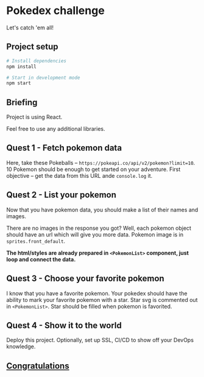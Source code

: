 # Pokedex challenge

Let's catch 'em all!

## Project setup

```sh
# Install dependencies
npm install

# Start in development mode
npm start
```

## Briefing

Project is using React.

Feel free to use any additional libraries.

## Quest 1 - Fetch pokemon data

Here, take these Pokeballs – `https://pokeapi.co/api/v2/pokemon?limit=10`. 10 Pokemon should be enough to get started on your adventure. First objective – get the data from this URL ande `console.log` it.

## Quest 2 - List your pokemon

Now that you have pokemon data, you should make a list of their names and images.

There are no images in the response you got? Well, each pokemon object should have an url which will give you more data. Pokemon image is in `sprites.front_default`.

**The html/styles are already prepared in `<PokemonList>` component, just loop and connect the data.**

## Quest 3 - Choose your favorite pokemon

I know that you have a favorite pokemon. Your pokedex should have the ability to mark your favorite pokemon with a star. Star svg is commented out in `<PokemonList>`. Star should be filled when pokemon is favorited.

## Quest 4 - Show it to the world

Deploy this project. Optionally, set up SSL, CI/CD to show off your DevOps knowledge.

## [Congratulations](https://www.youtube.com/watch?v=oyFQVZ2h0V8)
